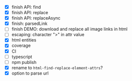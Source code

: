 - [x] finish API: find
- [x] finish API: replace
- [x] finish API: replaceAsync
- [x] finish: parsedLink
- [ ] finish DEMO: download and replace all image links in html
- [ ] escaping: character ">" in attr value
- [x] html entities
- [x] coverage
- [x] CI
- [ ] typescript
- [ ] npm publish
- [x] rename to ```html-find-replace-element-attrs```?
- [x] option to parse url